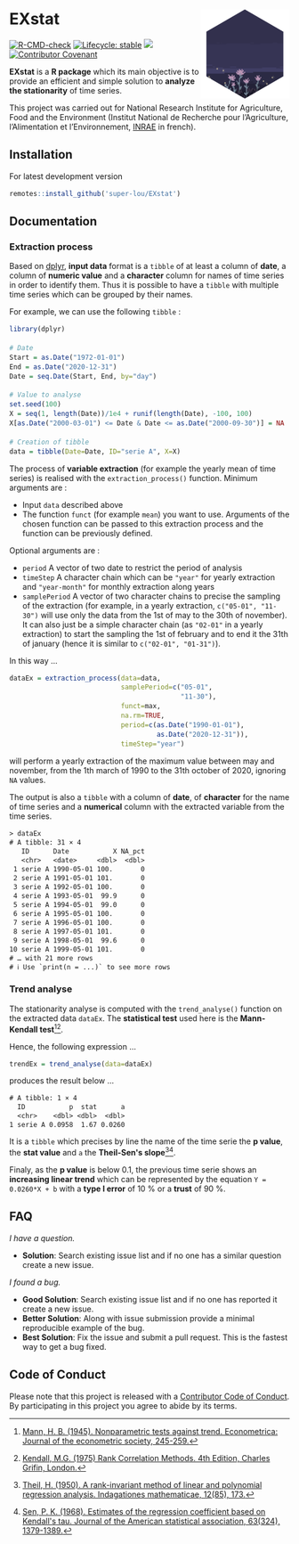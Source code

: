 # EXstat [<img src="man/figures/flower_hex.png" align="right" width=160 height=160 alt=""/>](https://makaho.sk8.inrae.fr/)

<!-- badges: start -->
[![R-CMD-check](https://github.com/super-lou/EXstat/actions/workflows/R-CMD-check.yaml/badge.svg)](https://github.com/super-lou/EXstat/actions/workflows/R-CMD-check.yaml)
[![Lifecycle: stable](https://img.shields.io/badge/lifecycle-stable-green)](https://lifecycle.r-lib.org/articles/stages.html)
![](https://img.shields.io/github/last-commit/super-lou/Mkstat)
[![Contributor Covenant](https://img.shields.io/badge/Contributor%20Covenant-2.1-4baaaa.svg)](code_of_conduct.md) 
<!-- badges: end -->

**EXstat** is a **R package** which its main objective is to provide an efficient and simple solution to **analyze the stationarity** of time series.

This project was carried out for National Research Institute for Agriculture, Food and the Environment (Institut National de Recherche pour l’Agriculture, l’Alimentation et l’Environnement, [INRAE](https://agriculture.gouv.fr/inrae-linstitut-national-de-recherche-pour-lagriculture-lalimentation-et-lenvironnement) in french).


## Installation

For latest development version

``` r
remotes::install_github('super-lou/EXstat')
```


## Documentation

### Extraction process

Based on [dplyr](https://dplyr.tidyverse.org/), **input data** format is a `tibble` of at least a column of **date**, a column of **numeric value** and a **character** column for names of time series in order to identify them. Thus it is possible to have a `tibble` with multiple time series which can be grouped by their names.

For example, we can use the following `tibble` : 

``` r
library(dplyr)

# Date
Start = as.Date("1972-01-01")
End = as.Date("2020-12-31")
Date = seq.Date(Start, End, by="day")

# Value to analyse
set.seed(100)
X = seq(1, length(Date))/1e4 + runif(length(Date), -100, 100)
X[as.Date("2000-03-01") <= Date & Date <= as.Date("2000-09-30")] = NA

# Creation of tibble
data = tibble(Date=Date, ID="serie A", X=X)
```

The process of **variable extraction** (for example the yearly mean of time series) is realised with the `extraction_process()` function.
Minimum arguments are :
* Input `data` described above
* The function `funct` (for example `mean`) you want to use. Arguments of the chosen function can be passed to this extraction process and the function can be previously defined.

Optional arguments are :
* `period` A vector of two date to restrict the period of analysis
* `timeStep` A character chain which can be `"year"` for yearly extraction and `"year-month"` for monthly extraction along years
* `samplePeriod` A vector of two character chains to precise the sampling of the extraction (for example, in a yearly extraction, `c("05-01", "11-30")` will use only the data from the 1st of may to the 30th of november). It can also just be a simple character chain (as `"02-01"` in a yearly extraction) to start the sampling the 1st of february and to end it the 31th of january (hence it is similar to `c("02-01", "01-31")`).

In this way ...
``` r
dataEx = extraction_process(data=data,
                            samplePeriod=c("05-01",
                                           "11-30"),
                            funct=max,
                            na.rm=TRUE,
                            period=c(as.Date("1990-01-01"),
                                     as.Date("2020-12-31")),
                            timeStep="year")
```

will perform a yearly extraction of the maximum value between may and november, from the 1th march of 1990 to the 31th october of 2020, ignoring `NA` values.

The output is also a `tibble` with a column of **date**, of **character** for the name of time series and a **numerical** column with the extracted variable from the time series.

```
> dataEx
# A tibble: 31 × 4
   ID      Date           X NA_pct
   <chr>   <date>     <dbl>  <dbl>
 1 serie A 1990-05-01 100.       0
 2 serie A 1991-05-01 101.       0
 3 serie A 1992-05-01 100.       0
 4 serie A 1993-05-01  99.9      0
 5 serie A 1994-05-01  99.0      0
 6 serie A 1995-05-01 100.       0
 7 serie A 1996-05-01 100.       0
 8 serie A 1997-05-01 101.       0
 9 serie A 1998-05-01  99.6      0
10 serie A 1999-05-01 101.       0
# … with 21 more rows
# ℹ Use `print(n = ...)` to see more rows
```

### Trend analyse
The stationarity analyse is computed with the `trend_analyse()` function on the extracted data `dataEx`. The **statistical test** used here is the **Mann-Kendall test**[^mann][^kendall].

Hence, the following expression ...

``` r
trendEx = trend_analyse(data=dataEx)
```

produces the result below ...

```
# A tibble: 1 × 4
  ID           p  stat      a
  <chr>    <dbl> <dbl>  <dbl>
1 serie A 0.0958  1.67 0.0260
```

It is a `tibble` which precises by line the name of the time serie the **p value**, the **stat value** and `a` the **Theil-Sen's slope**[^theil][^sen].

Finaly, as the **p value** is below 0.1, the previous time serie shows an **increasing linear trend** which can be represented by the equation `Y = 0.0260*X + b` with a **type I error** of 10 % or a **trust** of 90 %. 


## FAQ

*I have a question.*

-   **Solution**: Search existing issue list and if no one has a similar question create a new issue.

*I found a bug.*

-   **Good Solution**: Search existing issue list and if no one has reported it create a new issue.
-   **Better Solution**: Along with issue submission provide a minimal reproducible example of the bug.
-   **Best Solution**: Fix the issue and submit a pull request. This is the fastest way to get a bug fixed.


## Code of Conduct

Please note that this project is released with a [Contributor Code of Conduct](CODE_OF_CONDUCT.md). By participating in this project you agree to abide by its terms.

[^mann]: [Mann, H. B. (1945). Nonparametric tests against trend. Econometrica: Journal of the econometric society, 245-259.](https://www.jstor.org/stable/1907187)
[^kendall]: [Kendall, M.G. (1975) Rank Correlation Methods. 4th Edition, Charles Grifin, London.](https://www.scirp.org/reference/ReferencesPapers.aspx?ReferenceID=2223266)
[^theil]: [Theil, H. (1950). A rank-invariant method of linear and polynomial regression analysis. Indagationes mathematicae, 12(85), 173.](https://ir.cwi.nl/pub/8270/8270D.pdf)
[^sen]: [Sen, P. K. (1968). Estimates of the regression coefficient based on Kendall's tau. Journal of the American statistical association, 63(324), 1379-1389.](https://www.tandfonline.com/doi/abs/10.1080/01621459.1968.10480934)
